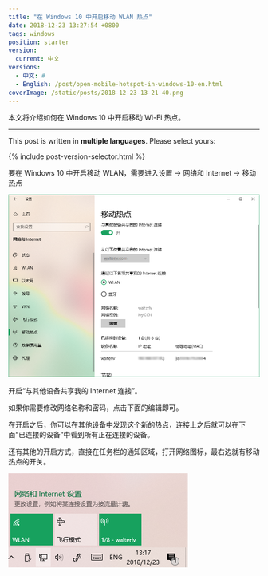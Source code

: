 ```yaml
---
title: "在 Windows 10 中开启移动 WLAN 热点"
date: 2018-12-23 13:27:54 +0800
tags: windows
position: starter
version:
  current: 中文
versions:
  - 中文: #
  - English: /post/open-mobile-hotspot-in-windows-10-en.html
coverImage: /static/posts/2018-12-23-13-21-40.png
---
```


本文将介绍如何在 Windows 10 中开启移动 Wi-Fi 热点。

---

This post is written in **multiple languages**. Please select yours:

{% include post-version-selector.html %}

要在 Windows 10 中开启移动 WLAN，需要进入设置 -> 网络和 Internet -> 移动热点

![移动热点](/static/posts/2018-12-23-13-21-40.png)

开启“与其他设备共享我的 Internet 连接”。

如果你需要修改网络名称和密码，点击下面的编辑即可。

在开启之后，你可以在其他设备中发现这个新的热点，连接上之后就可以在下面“已连接的设备”中看到所有正在连接的设备。

还有其他的开启方式，直接在任务栏的通知区域，打开网络图标，最右边就有移动热点的开关。

![通知区域的网络图标](/static/posts/2018-12-23-13-27-43.png)

